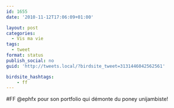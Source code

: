```yaml
---
id: 1655
date: '2010-11-12T17:06:09+01:00'

layout: post
categories:
  - Vis ma vie
tags:
  - tweet
format: status
publish_social: no
guid: 'http://tweets.local/?birdsite_tweet=3131446042562561'

birdsite_hashtags:
    - ff
---
```


\#FF @ephfx pour son portfolio qui démonte du poney unijambiste!